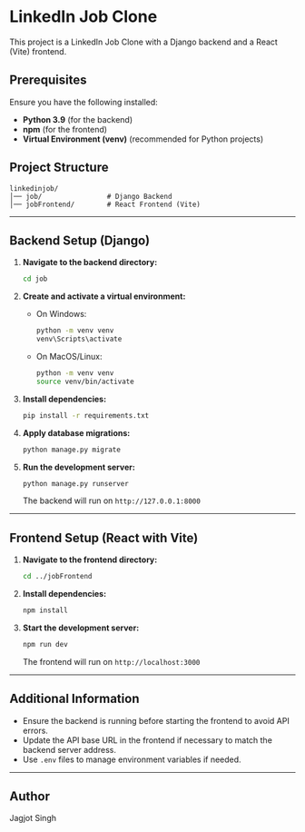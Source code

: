 # LinkedIn Job Clone

This project is a LinkedIn Job Clone with a Django backend and a React (Vite) frontend.

## Prerequisites

Ensure you have the following installed:
- **Python 3.9** (for the backend)
- **npm** (for the frontend)
- **Virtual Environment (venv)** (recommended for Python projects)

## Project Structure
```
linkedinjob/
│── job/                # Django Backend
│── jobFrontend/        # React Frontend (Vite)
```

---

## Backend Setup (Django)

1. **Navigate to the backend directory:**
   ```bash
   cd job
   ```

2. **Create and activate a virtual environment:**
   - On Windows:
     ```bash
     python -m venv venv
     venv\Scripts\activate
     ```
   - On MacOS/Linux:
     ```bash
     python -m venv venv
     source venv/bin/activate
     ```

3. **Install dependencies:**
   ```bash
   pip install -r requirements.txt
   ```

4. **Apply database migrations:**
   ```bash
   python manage.py migrate
   ```

5. **Run the development server:**
   ```bash
   python manage.py runserver
   ```
   The backend will run on `http://127.0.0.1:8000`

---

## Frontend Setup (React with Vite)

1. **Navigate to the frontend directory:**
   ```bash
   cd ../jobFrontend
   ```

2. **Install dependencies:**
   ```bash
   npm install
   ```

3. **Start the development server:**
   ```bash
   npm run dev
   ```
   The frontend will run on `http://localhost:3000`

---

## Additional Information

- Ensure the backend is running before starting the frontend to avoid API errors.
- Update the API base URL in the frontend if necessary to match the backend server address.
- Use `.env` files to manage environment variables if needed.

---

## Author
Jagjot Singh

